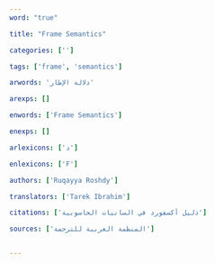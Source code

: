 ```yaml
---
word: "true"

title: "Frame Semantics"

categories: ['']

tags: ['frame', 'semantics']

arwords: 'دلالة الإطار'

arexps: []

enwords: ['Frame Semantics']

enexps: []

arlexicons: ['د']

enlexicons: ['F']

authors: ['Ruqayya Roshdy']

translators: ['Tarek Ibrahim']

citations: ['دليل أكسفورد في السانيات الحاسوبية']

sources: ['المنظمة العربية للترجمة']


---
```

